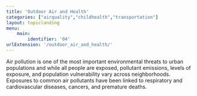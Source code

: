 ```yaml
---
title: 'Outdoor Air and Health'
categories: ["airquality","childhealth","transportation"]
layout: topiclanding
menu:
    main:
        identifier: '04'
urlExtension: '/outdoor_air_and_health/'
---
```

Air pollution is one of the most important environmental threats to urban populations and while all people are exposed, pollutant emissions, levels of exposure, and population vulnerability vary across neighborhoods. Exposures to common air pollutants have been linked to respiratory and cardiovascular diseases, cancers, and premature deaths.





